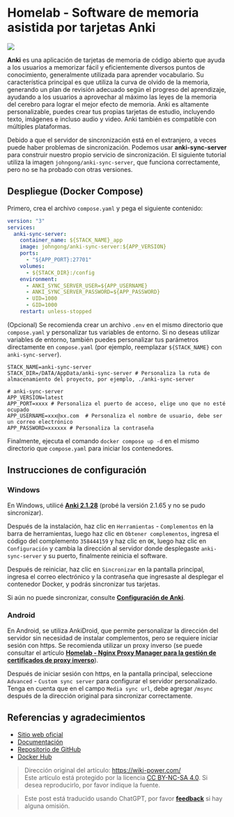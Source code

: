 # Homelab - Software de memoria asistida por tarjetas Anki

![](https://wiki-media-1253965369.cos.ap-guangzhou.myqcloud.com/img/202306191745527.png)

**Anki** es una aplicación de tarjetas de memoria de código abierto que ayuda a los usuarios a memorizar fácil y eficientemente diversos puntos de conocimiento, generalmente utilizada para aprender vocabulario. Su característica principal es que utiliza la curva de olvido de la memoria, generando un plan de revisión adecuado según el progreso del aprendizaje, ayudando a los usuarios a aprovechar al máximo las leyes de la memoria del cerebro para lograr el mejor efecto de memoria. Anki es altamente personalizable, puedes crear tus propias tarjetas de estudio, incluyendo texto, imágenes e incluso audio y video. Anki también es compatible con múltiples plataformas.

Debido a que el servidor de sincronización está en el extranjero, a veces puede haber problemas de sincronización. Podemos usar **anki-sync-server** para construir nuestro propio servicio de sincronización. El siguiente tutorial utiliza la imagen `johngong/anki-sync-server`, que funciona correctamente, pero no se ha probado con otras versiones.

## Despliegue (Docker Compose)

Primero, crea el archivo `compose.yaml` y pega el siguiente contenido:

```yaml title="compose.yaml"
version: "3"
services:
  anki-sync-server:
    container_name: ${STACK_NAME}_app
    image: johngong/anki-sync-server:${APP_VERSION}
    ports:
      - "${APP_PORT}:27701"
    volumes:
      - ${STACK_DIR}:/config
    environment:
      - ANKI_SYNC_SERVER_USER=${APP_USERNAME}
      - ANKI_SYNC_SERVER_PASSWORD=${APP_PASSWORD}
      - UID=1000
      - GID=1000
    restart: unless-stopped
```

(Opcional) Se recomienda crear un archivo `.env` en el mismo directorio que `compose.yaml` y personalizar tus variables de entorno. Si no deseas utilizar variables de entorno, también puedes personalizar tus parámetros directamente en `compose.yaml` (por ejemplo, reemplazar `${STACK_NAME}` con `anki-sync-server`).

```dotenv title=".env"
STACK_NAME=anki-sync-server
STACK_DIR=/DATA/AppData/anki-sync-server # Personaliza la ruta de almacenamiento del proyecto, por ejemplo, ./anki-sync-server

# anki-sync-server
APP_VERSION=latest
APP_PORT=xxxx # Personaliza el puerto de acceso, elige uno que no esté ocupado
APP_USERNAME=xxx@xx.com  # Personaliza el nombre de usuario, debe ser un correo electrónico
APP_PASSWORD=xxxxxx # Personaliza la contraseña
```

Finalmente, ejecuta el comando `docker compose up -d` en el mismo directorio que `compose.yaml` para iniciar los contenedores.

## Instrucciones de configuración

### Windows

En Windows, utilicé [**Anki 2.1.28**](https://github.com/ankitects/anki/releases/download/2.1.28/anki-2.1.28-windows.exe) (probé la versión 2.1.65 y no se pudo sincronizar).

Después de la instalación, haz clic en `Herramientas` - `Complementos` en la barra de herramientas, luego haz clic en `Obtener complementos`, ingresa el código del complemento `358444159` y haz clic en `OK`, luego haz clic en `Configuración` y cambia la dirección al servidor donde desplegaste `anki-sync-server` y su puerto, finalmente reinicia el software.

Después de reiniciar, haz clic en `Sincronizar` en la pantalla principal, ingresa el correo electrónico y la contraseña que ingresaste al desplegar el contenedor Docker, y podrás sincronizar tus tarjetas.

Si aún no puede sincronizar, consulte [**Configuración de Anki**](https://github.com/ankicommunity/anki-sync-server/blob/develop/README.md#setting-up-anki).

### Android

En Android, se utiliza AnkiDroid, que permite personalizar la dirección del servidor sin necesidad de instalar complementos, pero se requiere iniciar sesión con https. Se recomienda utilizar un proxy inverso (se puede consultar el artículo [**Homelab - Nginx Proxy Manager para la gestión de certificados de proxy inverso**](https://wiki-power.com/es/Homelab-%E5%8F%8D%E4%BB%A3%E8%AF%81%E4%B9%A6%E7%AE%A1%E7%90%86%E9%9D%A2%E6%9D%BFNginxProxyManager/)).

Después de iniciar sesión con https, en la pantalla principal, seleccione `Advanced` - `Custom sync server` para configurar el servidor personalizado. Tenga en cuenta que en el campo `Media sync url`, debe agregar `/msync` después de la dirección original para sincronizar correctamente.

## Referencias y agradecimientos

- [Sitio web oficial](https://apps.ankiweb.net/)
- [Documentación](https://www.navidrome.org/docs/installation/docker/)
- [Repositorio de GitHub](https://github.com/ankicommunity/anki-sync-server)
- [Docker Hub](https://hub.docker.com/r/johngong/anki-sync-server)

> Dirección original del artículo: <https://wiki-power.com/>  
> Este artículo está protegido por la licencia [CC BY-NC-SA 4.0](https://creativecommons.org/licenses/by/4.0/deed.zh). Si desea reproducirlo, por favor indique la fuente.

> Este post está traducido usando ChatGPT, por favor [**feedback**](https://github.com/linyuxuanlin/Wiki_MkDocs/issues/new) si hay alguna omisión.